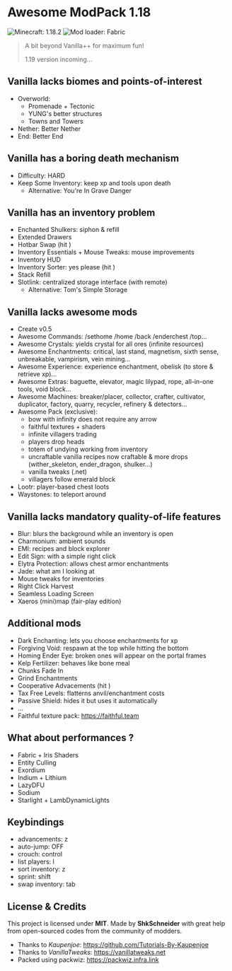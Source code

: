 # Awesome ModPack 1.18

![Minecraft: 1.18.2](https://img.shields.io/badge/minecraft-1.18.2-637f40?style=for-the-badge)
![Mod loader: Fabric](https://img.shields.io/badge/modloader-fabric-926c4d?style=for-the-badge)

> A bit beyond Vanilla++ for maximum fun!
> 
> 1.19 version incoming...

## Vanilla lacks biomes and points-of-interest

- Overworld:
  - Promenade + Tectonic
  - YUNG's better structures
  - Towns and Towers
- Nether: Better Nether
- End: Better End

## Vanilla has a boring death mechanism

- Difficulty: HARD
- Keep Some Inventory: keep xp and tools upon death
  - Alternative: You're In Grave Danger

## Vanilla has an inventory problem

- Enchanted Shulkers: siphon & refill
- Extended Drawers
- Hotbar Swap (hit <tab>)
- Inventory Essentials + Mouse Tweaks: mouse improvements
- Inventory HUD
- Inventory Sorter: yes please (hit <z>)
- Stack Refill
- Slotlink: centralized storage interface (with remote)
  - Alternative: Tom's Simple Storage

## Vanilla lacks awesome mods

- Create v0.5
- Awesome Commands: /sethome /home /back /enderchest /top...
- Awesome Crystals: yields crystal for all ores (infinite resources)
- Awesome Enchantments: critical, last stand, magnetism, sixth sense, unbreakable, vampirism, vein mining...
- Awesome Experience: experience enchantment, obelisk (to store & retrieve xp)...
- Awesome Extras: baguette, elevator, magic lilypad, rope, all-in-one tools, void block...
- Awesome Machines: breaker/placer, collector, crafter, cultivator, duplicator, factory, quarry, recycler, refinery & detectors...
- Awesome Pack (exclusive):
  - bow with infinity does not require any arrow
  - faithful textures + shaders
  - infinite villagers trading
  - players drop heads
  - totem of undying working from inventory
  - uncraftable vanilla recipes now craftable & more drops (wither_skeleton, ender_dragon, shulker...)
  - vanilla tweaks (.net)
  - villagers follow emerald block
- Lootr: player-based chest loots
- Waystones: to teleport around

## Vanilla lacks mandatory quality-of-life features

- Blur: blurs the background while an inventory is open
- Charmonium: ambient sounds
- EMI: recipes and block explorer
- Edit Sign: with a simple right click
- Elytra Protection: allows chest armor enchantments
- Jade: what am I looking at
- Mouse tweaks for inventories
- Right Click Harvest
- Seamless Loading Screen
- Xaeros (mini)map (fair-play edition)

## Additional mods

- Dark Enchanting: lets you choose enchantments for xp
- Forgiving Void: respawn at the top while hitting the bottom
- Homing Ender Eye: broken ones will appear on the portal frames
- Kelp Fertilizer: behaves like bone meal
- Chunks Fade In
- Grind Enchantments
- Cooperative Advacements (hit <v>)
- Tax Free Levels: flatterns anvil/enchantment costs
- Passive Shield: hides it but uses it automatically
- ...
- Faithful texture pack: https://faithful.team

## What about performances ?

- Fabric + Iris Shaders
- Entity Culling
- Exordium
- Indium + Lithium
- LazyDFU
- Sodium
- Starlight + LambDynamicLights

## Keybindings

- advancements: z
- auto-jump: OFF
- crouch: control
- list players: l
- sort inventory: z
- sprint: shift
- swap inventory: tab

## License & Credits

This project is licensed under **MIT**.
Made by **ShkSchneider** with great help from open-sourced codes from the community of modders.

- Thanks to *Kaupenjoe*: https://github.com/Tutorials-By-Kaupenjoe
- Thanks to *VanillaTweaks*: https://vanillatweaks.net
- Packed using packwiz: https://packwiz.infra.link
